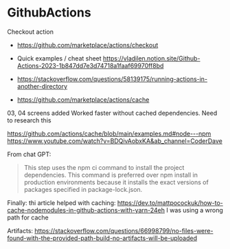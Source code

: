 # GithubActions

Checkout action

- https://github.com/marketplace/actions/checkout

- Quick examples / cheat sheet https://vladilen.notion.site/Github-Actions-2023-1b847dd7e3d74718a1faaf69970ff8bd

- https://stackoverflow.com/questions/58139175/running-actions-in-another-directory

- https://github.com/marketplace/actions/cache

03, 04 screens added
Worked faster without cached dependencies.
Need to research this

https://github.com/actions/cache/blob/main/examples.md#node---npm
https://www.youtube.com/watch?v=BDQivAobxKA&ab_channel=CoderDave

From chat GPT:

> This step uses the npm ci command to install the project dependencies. This command is preferred over npm install in production environments because it installs the exact versions of packages specified in package-lock.json.

Finally: thi article helped with caching: https://dev.to/mattpocockuk/how-to-cache-nodemodules-in-github-actions-with-yarn-24eh
I was using a wrong path for cache

Artifacts:
https://stackoverflow.com/questions/66998799/no-files-were-found-with-the-provided-path-build-no-artifacts-will-be-uploaded
